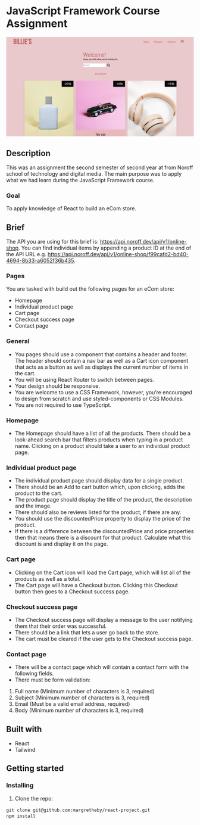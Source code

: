# JavaScript Framework Course Assignment
<img src="https://github.com/margretheby/react-project/blob/main/billies.png" alt="Screenshot of the Billie's website on desktop">

## Description
This was an assignment the second semester of second year at from Noroff school of technology and digital media. The main purpose was to apply what we had learn during the JavaScript Framework course.

### Goal
To apply knowledge of React to build an eCom store. 

## Brief
The API you are using for this brief is: https://api.noroff.dev/api/v1/online-shop. You can find individual items by appending a product ID at the end of the API URL e.g. https://api.noroff.dev/api/v1/online-shop/f99cafd2-bd40-4694-8b33-a6052f36b435.

### Pages
You are tasked with build out the following pages for an eCom store:
- Homepage
- Individual product page
- Cart page
- Checkout success page
- Contact page

### General
- You pages should use a <Layout> component that contains a header and footer. The header should contain a nav bar as well as a Cart icon component that acts as a button as well as displays the current number of items in the cart.
- You will be using React Router to switch between pages.
- Your design should be responsive. 
- You are welcome to use a CSS Framework, however, you’re encouraged to design from scratch and use styled-components or CSS Modules.
- You are not required to use TypeScript.

### Homepage
- The Homepage should have a list of all the products. There should be a look-ahead search bar that filters products when typing in a product name. Clicking on a product should take a user to an individual product page.

### Individual product page
- The individual product page should display data for a single product. 
- There should be an Add to cart button which, upon clicking, adds the product to the cart. 
- The product page should display the title of the product, the description and the image. 
- There should also be reviews listed for the product, if there are any. 
- You should use the discountedPrice property to display the price of the product. 
- If there is a difference between the discountedPrice and price properties then that means there is a discount for that product. Calculate what this discount is and display it on the page.

### Cart page 
- Clicking on the Cart icon will load the Cart page, which will list all of the products as well as a total. 
- The Cart page will have a Checkout button. Clicking this Checkout button then goes to a Checkout success page.

### Checkout success page 
- The Checkout success page will display a message to the user notifying them that their order was successful. 
- There should be a link that lets a user go back to the store. 
- The cart must be cleared if the user gets to the Checkout success page.

### Contact page
- There will be a contact page which will contain a contact form with the following fields. 
- There must be form validation:
1. Full name (Minimum number of characters is 3, required)
2. Subject (Minimum number of characters is 3, required)
3. Email (Must be a valid email address, required)
4. Body (Minimum number of characters is 3, required)

## Built with
- React
- Tailwind

## Getting started
### Installing
1. Clone the repo:

``` 
git clone git@github.com:margretheby/react-project.git
npm install
```